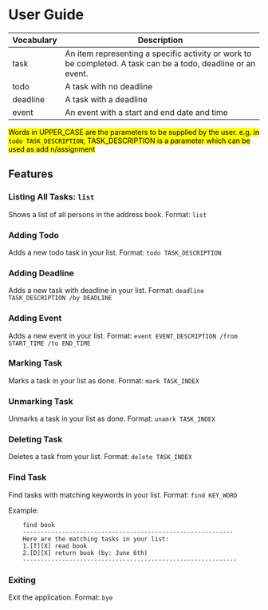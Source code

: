 # User Guide

| Vocabulary          | Description                                       |
|---------------------|---------------------------------------------------|
| task                | An item representing a specific activity or work to be completed. A task can be a todo, deadline or an event. |
| todo       | A task with no deadline |
| deadline       | A task with a deadline |
| event            | An event with a start and end date and time |


<mark>Words in UPPER_CASE are the parameters to be supplied by the user.
e.g. in ```todo TASK_DESCRIPTION```, TASK_DESCRIPTION is a parameter which can be used as add n/assignment</mark>

## Features 

### Listing All Tasks: ```list```
Shows a list of all persons in the address book.
Format: ```list```

### Adding Todo
Adds a new todo task in your list.
Format: ```todo TASK_DESCRIPTION```

### Adding Deadline
Adds a new task with deadline in your list.
Format: ```deadline TASK_DESCRIPTION /by DEADLINE```

### Adding Event
Adds a new event in your list.
Format: ```event EVENT_DESCRIPTION /from START_TIME /to END_TIME```

### Marking Task
Marks a task in your list as done.
Format: ```mark TASK_INDEX```

### Unmarking Task
Unmarks a task in your list as done.
Format: ```unamrk TASK_INDEX```

### Deleting Task
Deletes a task from your list.
Format: ```delete TASK_INDEX```

### Find Task
Find tasks with matching keywords in your list.
Format: ```find KEY_WORD```

Example:
```
    find book
    -----------------------------------------------------------
    Here are the matching tasks in your list:
    1.[T][X] read book
    2.[D][X] return book (by: June 6th)
    ------------------------------------------------------------
```

### Exiting
Exit the application.
Format: ```bye```
